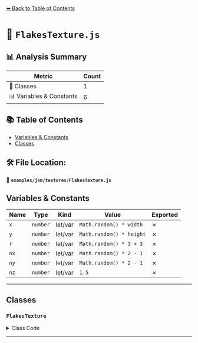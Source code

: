 [⬅️ Back to Table of Contents](../../../index.md)

# 📄 `FlakesTexture.js`

## 📊 Analysis Summary

| Metric | Count |
|--------|-------|
| 🧱 Classes | 1 |
| 📊 Variables & Constants | 6 |

## 📚 Table of Contents

- [Variables & Constants](#variables-constants)
- [Classes](#classes)

## 🛠️ File Location:
📂 **`examples/jsm/textures/FlakesTexture.js`**

## Variables & Constants

| Name | Type | Kind | Value | Exported |
|------|------|------|-------|----------|
| `x` | `number` | let/var | `Math.random() * width` | ✗ |
| `y` | `number` | let/var | `Math.random() * height` | ✗ |
| `r` | `number` | let/var | `Math.random() * 3 + 3` | ✗ |
| `nx` | `number` | let/var | `Math.random() * 2 - 1` | ✗ |
| `ny` | `number` | let/var | `Math.random() * 2 - 1` | ✗ |
| `nz` | `number` | let/var | `1.5` | ✗ |


---

## Classes

### `FlakesTexture`

<details><summary>Class Code</summary>

```ts
class FlakesTexture {

	/**
	 * Generates a new flakes texture image. The result is a canvas
	 * that can be used as an input for {@link CanvasTexture}.
	 *
	 * @param {number} [width=512] - The width of the image.
	 * @param {number} [height=512] - The height of the image.
	 * @return {HTMLCanvasElement} The generated image.
	 */
	constructor( width = 512, height = 512 ) {

		const canvas = document.createElement( 'canvas' );
		canvas.width = width;
		canvas.height = height;

		const context = canvas.getContext( '2d' );
		context.fillStyle = 'rgb(127,127,255)';
		context.fillRect( 0, 0, width, height );

		for ( let i = 0; i < 4000; i ++ ) {

			const x = Math.random() * width;
			const y = Math.random() * height;
			const r = Math.random() * 3 + 3;

			let nx = Math.random() * 2 - 1;
			let ny = Math.random() * 2 - 1;
			let nz = 1.5;

			const l = Math.sqrt( nx * nx + ny * ny + nz * nz );

			nx /= l; ny /= l; nz /= l;

			context.fillStyle = 'rgb(' + ( nx * 127 + 127 ) + ',' + ( ny * 127 + 127 ) + ',' + ( nz * 255 ) + ')';
			context.beginPath();
			context.arc( x, y, r, 0, Math.PI * 2 );
			context.fill();

		}

		return canvas;

	}

}
```
</details>


---